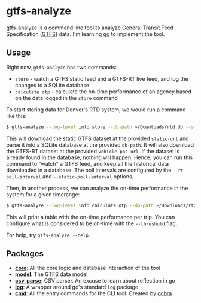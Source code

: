 # gtfs-analyze
gtfs-analyze is a command line tool to analyze General Transit Feed Specification ([GTFS](https://gtfs.org/)) data. I'm learning [go](https://go.dev/) to implement the tool.

## Usage
Right now, `gtfs-analyze` has two commands: 

* `store` - watch a GTFS static feed and a GTFS-RT live feed, and log the changes to a SQLite database
* `calculate otp` - calculate the on-time performance of an agency based on the data logged in the `store` command


To start storing data for Denver's RTD system, we would run a command like this:

```bash
$ gtfs-analyze --log-level info store --db-path ~/Downloads/rtd.db --static-url https://www.rtd-denver.com/files/gtfs/google_transit.zip --vehicle-pos-url https://www.rtd-denver.com/files/gtfs-rt/VehiclePosition.pb
```

This will download the static GTFS dataset at the provided `static-url` and parse it into a SQLite database at the provided `db-path`. It will also download the GTFS-RT dataset at the provided `vehicle-pos-url`. If the dataset is already found in the database, nothing will happen. Hence, you can run this command to "watch" a GTFS feed, and keep all the historical data downloaded in a database. The poll intervals are configured by the `--rt-poll-interval` and `--static-poll-interval` options.

Then, in another process, we can analyze the on-time performance in the system for a given timerange:

```bash
$ gtfs-analyze --log-level info calculate otp --db-path ~/Downloads/rtd.db --start-time 2023-08-22T15:00:00-07:00 --end-time 2023-08-22T16:00:00-07:00
```

This will print a table with the on-time performance per trip. You can configure what is considered to be on-time with the `--threshold` flag.

For help, try `gtfs-analyze --help`.

## Packages
* **[core](core/)**: All the core logic and database interaction of the tool
* **[model](model/)**: The GTFS data model
* **[csv_parse](csv_parse/)**: CSV parser. An excuse to learn about reflection in go
* **[log](log/)**: A wrapper around go's standard `log` package
* **[cmd](cmd/)**: All the entry commands for the CLI tool. Created by [cobra](https://github.com/spf13/cobra)
